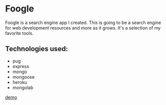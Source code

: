# Foogle

Foogle is a search engine app I created. This is going to be a search engine for web development resources and more as it grows. It's a selection of my favorite tools.

## Technologies used:
* pug
* express
* mongo
* mongoose
* heroku
* mongolab

[demo](https://calm-taiga-46710.herokuapp.com/)
